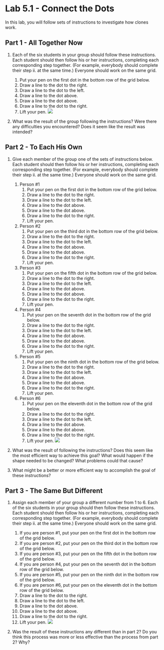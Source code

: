 # Lab 5.1 - Connect the Dots
In this lab, you will follow sets of instructions to investigate how clones work.

## Part 1 - All Together Now
1. Each of the six students in your group should follow these instructions.  Each student should then follow his or her instructions, completing each corresponding step together.  (For example, everybody should complete their step ii. at the same time.) Everyone should work on the same grid.
    1. Put your pen on the first dot in the bottom row of the grid below.
    2. Draw a line to the dot to the right.
    3. Draw a line to the dot to the left.
    4. Draw a line to the dot above.
    5. Draw a line to the dot above.
    6. Draw a line to the dot to the right.
    7. Lift your pen.
![](dots.PNG)

2. What was the result of the group following the instructions?  Were there any difficulties you encountered?  Does it seem like the result was intended?

## Part 2 - To Each His Own
1. Give each member of the group one of the sets of instructions below.  Each student should then follow his or her instructions, completing each corresponding step together.  (For example, everybody should complete their step ii. at the same time.)  Everyone should work on the same grid.
    1. Person #1
        1. Put your pen on the first dot in the bottom row of the grid below.
        2. Draw a line to the dot to the right.
        3. Draw a line to the dot to the left.
        4. Draw a line to the dot above.
        5. Draw a line to the dot above.
        6. Draw a line to the dot to the right.
        7. Lift your pen.
    1. Person #2
        1. Put your pen on the third dot in the bottom row of the grid below.
        2. Draw a line to the dot to the right.
        3. Draw a line to the dot to the left.
        4. Draw a line to the dot above.
        5. Draw a line to the dot above.
        6. Draw a line to the dot to the right.
        7. Lift your pen.
    1. Person #3
        1. Put your pen on the fifth dot in the bottom row of the grid below.
        2. Draw a line to the dot to the right.
        3. Draw a line to the dot to the left.
        4. Draw a line to the dot above.
        5. Draw a line to the dot above.
        6. Draw a line to the dot to the right.
        7. Lift your pen.
    1. Person #4
        1. Put your pen on the seventh dot in the bottom row of the grid below.
        2. Draw a line to the dot to the right.
        3. Draw a line to the dot to the left.
        4. Draw a line to the dot above.
        5. Draw a line to the dot above.
        6. Draw a line to the dot to the right.
        7. Lift your pen.
    1. Person #5
        1. Put your pen on the ninth dot in the bottom row of the grid below.
        2. Draw a line to the dot to the right.
        3. Draw a line to the dot to the left.
        4. Draw a line to the dot above.
        5. Draw a line to the dot above.
        6. Draw a line to the dot to the right.
        7. Lift your pen.
    1. Person #6
        1. Put your pen on the eleventh dot in the bottom row of the grid below.
        2. Draw a line to the dot to the right.
        3. Draw a line to the dot to the left.
        4. Draw a line to the dot above.
        5. Draw a line to the dot above.
        6. Draw a line to the dot to the right.
        7. Lift your pen.
![](dots.PNG)

2. What was the result of following the instructions?  Does this seem like the most efficient way to achieve this goal?  What would happen if the shape needed to be changed?  What problems could that cause?

3. What might be a better or more efficient way to accomplish the goal of these instructions?


## Part 3 - The Same But Different
1. Assign each member of your group a different number from 1 to 6.  Each of the six students in your group should then follow these instructions.  Each student should then follow his or her instructions, completing each corresponding step together.  (For example, everybody should complete their step ii. at the same time.) Everyone should work on the same grid.
    1. If you are person #1, put your pen on the first dot in the bottom row of the grid below.
    2. If you are person #2, put your pen on the third dot in the bottom row of the grid below.
    3. If you are person #3, put your pen on the fifth dot in the bottom row of the grid below.
    4. If you are person #4, put your pen on the seventh dot in the bottom row of the grid below.
    5. If you are person #5, put your pen on the ninth dot in the bottom row of the grid below.
    6. If you are person #6, put your pen on the eleventh dot in the bottom row of the grid below.
    7. Draw a line to the dot to the right.
    8. Draw a line to the dot to the left.
    9. Draw a line to the dot above.
    10. Draw a line to the dot above.
    11. Draw a line to the dot to the right.
    12. Lift your pen.
![](dots.PNG)

2. Was the result of these instructions any different than in part 2?  Do you think this process was more or less effective than the process from part 2?  Why? 